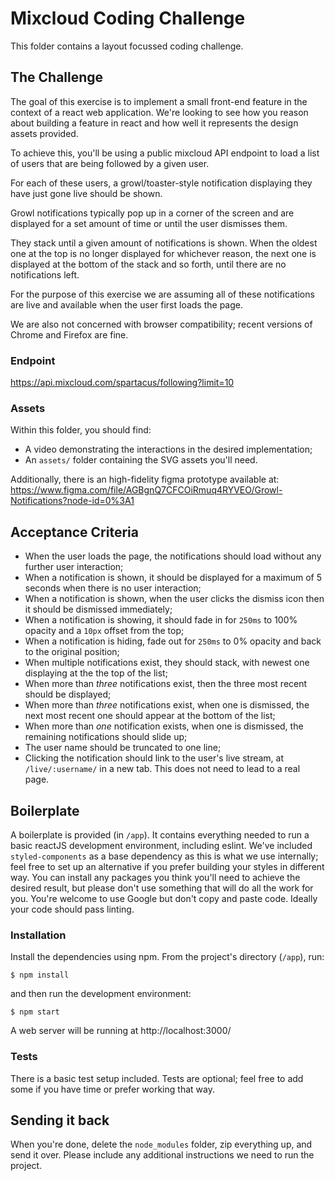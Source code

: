 # Mixcloud Coding Challenge

This folder contains a layout focussed coding challenge.

## The Challenge

The goal of this exercise is to implement a small front-end feature in the context of a react web application. We're looking to see how you reason about building a feature in react and how well it represents the design assets provided.

To achieve this, you'll be using a public mixcloud API endpoint to load a list of users that are being followed by a given user.

For each of these users, a growl/toaster-style notification displaying they have just gone live should be shown.

Growl notifications typically pop up in a corner of the screen and are displayed for a set amount of time or until the user dismisses them.

They stack until a given amount of notifications is shown. When the oldest one at the top is no longer displayed for whichever reason, the next one is displayed at the bottom of the stack and so forth, until there are no notifications left.

For the purpose of this exercise we are assuming all of these notifications are live and available when the user first loads the page.

We are also not concerned with browser compatibility; recent versions of Chrome and Firefox are fine.

### Endpoint

https://api.mixcloud.com/spartacus/following?limit=10

### Assets

Within this folder, you should find:

- A video demonstrating the interactions in the desired implementation;
- An `assets/` folder containing the SVG assets you'll need.

Additionally, there is an high-fidelity figma prototype available at:
https://www.figma.com/file/AGBgnQ7CFCOiRmuq4RYVEO/Growl-Notifications?node-id=0%3A1

## Acceptance Criteria

- When the user loads the page, the notifications should load without any further user interaction;
- When a notification is shown, it should be displayed for a maximum of 5 seconds when there is no user interaction;
- When a notification is shown, when the user clicks the dismiss icon then it should be dismissed immediately;
- When a notification is showing, it should fade in for `250ms` to 100% opacity and a `10px` offset from the top;
- When a notification is hiding, fade out for `250ms` to 0% opacity and back to the original position;
- When multiple notifications exist, they should stack, with newest one displaying at the the top of the list;
- When more than _three_ notifications exist, then the three most recent should be displayed;
- When more than _three_ notifications exist, when one is dismissed, the next most recent one should appear at the bottom of the list;
- When more than _one_ notification exists, when one is dismissed, the remaining notifications should slide up;
- The user name should be truncated to one line;
- Clicking the notification should link to the user's live stream, at `/live/:username/` in a new tab. This does not need to lead to a real page.

## Boilerplate

A boilerplate is provided (in `/app`). It contains everything needed to run a basic reactJS development environment, including eslint.
We've included `styled-components` as a base dependency as this is what we use internally; feel free to set up an alternative if you prefer building your styles in different way.
You can install any packages you think you'll need to achieve the desired result, but please don't use something that will do all the work for you.
You're welcome to use Google but don't copy and paste code.
Ideally your code should pass linting.

### Installation

Install the dependencies using npm. From the project's directory (`/app`), run:

```
$ npm install
```

and then run the development environment:

```
$ npm start
```

A web server will be running at http://localhost:3000/

### Tests

There is a basic test setup included. Tests are optional; feel free to add some if you have time or prefer working that way.

## Sending it back

When you're done, delete the `node_modules` folder, zip everything up, and send it over. Please include any additional instructions we need to run the project.
